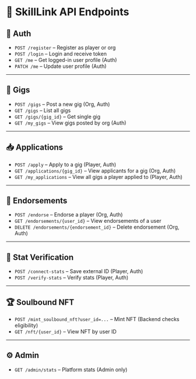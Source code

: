 # 📡 SkillLink API Endpoints

## 🔐 Auth
- `POST /register` – Register as player or org
- `POST /login` – Login and receive token
- `GET /me` – Get logged-in user profile (Auth)
- `PATCH /me` – Update user profile (Auth)

---

## 🎯 Gigs
- `POST /gigs` – Post a new gig (Org, Auth)
- `GET /gigs` – List all gigs
- `GET /gigs/{gig_id}` – Get single gig
- `GET /my_gigs` – View gigs posted by org (Auth)

---

## 📥 Applications
- `POST /apply` – Apply to a gig (Player, Auth)
- `GET /applications/{gig_id}` – View applicants for a gig (Org, Auth)
- `GET /my_applications` – View all gigs a player applied to (Player, Auth)

---

## 💬 Endorsements
- `POST /endorse` – Endorse a player (Org, Auth)
- `GET /endorsements/{user_id}` – View endorsements of a user
- `DELETE /endorsements/{endorsement_id}` – Delete endorsement (Org, Auth)

---

## 🧪 Stat Verification
- `POST /connect-stats` – Save external ID (Player, Auth)
- `POST /verify-stats` – Verify stats (Player, Auth)

---

## 🏆 Soulbound NFT
- `POST /mint_soulbound_nft?user_id=...` – Mint NFT (Backend checks eligibility)
- `GET /nft/{user_id}` – View NFT by user ID

---

## ⚙️ Admin
- `GET /admin/stats` – Platform stats (Admin only)

